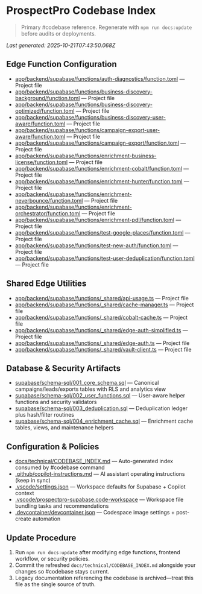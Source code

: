 # ProspectPro Codebase Index

> Primary #codebase reference. Regenerate with `npm run docs:update` before audits or deployments.

_Last generated: 2025-10-21T07:43:50.068Z_

## Edge Function Configuration

- [app/backend/supabase/functions/auth-diagnostics/function.toml](app/backend/supabase/functions/auth-diagnostics/function.toml) — Project file
- [app/backend/supabase/functions/business-discovery-background/function.toml](app/backend/supabase/functions/business-discovery-background/function.toml) — Project file
- [app/backend/supabase/functions/business-discovery-optimized/function.toml](app/backend/supabase/functions/business-discovery-optimized/function.toml) — Project file
- [app/backend/supabase/functions/business-discovery-user-aware/function.toml](app/backend/supabase/functions/business-discovery-user-aware/function.toml) — Project file
- [app/backend/supabase/functions/campaign-export-user-aware/function.toml](app/backend/supabase/functions/campaign-export-user-aware/function.toml) — Project file
- [app/backend/supabase/functions/campaign-export/function.toml](app/backend/supabase/functions/campaign-export/function.toml) — Project file
- [app/backend/supabase/functions/enrichment-business-license/function.toml](app/backend/supabase/functions/enrichment-business-license/function.toml) — Project file
- [app/backend/supabase/functions/enrichment-cobalt/function.toml](app/backend/supabase/functions/enrichment-cobalt/function.toml) — Project file
- [app/backend/supabase/functions/enrichment-hunter/function.toml](app/backend/supabase/functions/enrichment-hunter/function.toml) — Project file
- [app/backend/supabase/functions/enrichment-neverbounce/function.toml](app/backend/supabase/functions/enrichment-neverbounce/function.toml) — Project file
- [app/backend/supabase/functions/enrichment-orchestrator/function.toml](app/backend/supabase/functions/enrichment-orchestrator/function.toml) — Project file
- [app/backend/supabase/functions/enrichment-pdl/function.toml](app/backend/supabase/functions/enrichment-pdl/function.toml) — Project file
- [app/backend/supabase/functions/test-google-places/function.toml](app/backend/supabase/functions/test-google-places/function.toml) — Project file
- [app/backend/supabase/functions/test-new-auth/function.toml](app/backend/supabase/functions/test-new-auth/function.toml) — Project file
- [app/backend/supabase/functions/test-user-deduplication/function.toml](app/backend/supabase/functions/test-user-deduplication/function.toml) — Project file

## Shared Edge Utilities

- [app/backend/supabase/functions/_shared/api-usage.ts](app/backend/supabase/functions/_shared/api-usage.ts) — Project file
- [app/backend/supabase/functions/_shared/cache-manager.ts](app/backend/supabase/functions/_shared/cache-manager.ts) — Project file
- [app/backend/supabase/functions/_shared/cobalt-cache.ts](app/backend/supabase/functions/_shared/cobalt-cache.ts) — Project file
- [app/backend/supabase/functions/_shared/edge-auth-simplified.ts](app/backend/supabase/functions/_shared/edge-auth-simplified.ts) — Project file
- [app/backend/supabase/functions/_shared/edge-auth.ts](app/backend/supabase/functions/_shared/edge-auth.ts) — Project file
- [app/backend/supabase/functions/_shared/vault-client.ts](app/backend/supabase/functions/_shared/vault-client.ts) — Project file

## Database & Security Artifacts

- [supabase/schema-sql/001_core_schema.sql](supabase/schema-sql/001_core_schema.sql) — Canonical campaigns/leads/exports tables with RLS and analytics view
- [supabase/schema-sql/002_user_functions.sql](supabase/schema-sql/002_user_functions.sql) — User-aware helper functions and security validators
- [supabase/schema-sql/003_deduplication.sql](supabase/schema-sql/003_deduplication.sql) — Deduplication ledger plus hash/filter routines
- [supabase/schema-sql/004_enrichment_cache.sql](supabase/schema-sql/004_enrichment_cache.sql) — Enrichment cache tables, views, and maintenance helpers

## Configuration & Policies

- [docs/technical/CODEBASE_INDEX.md](docs/technical/CODEBASE_INDEX.md) — Auto-generated index consumed by #codebase command
- [.github/copilot-instructions.md](.github/copilot-instructions.md) — AI assistant operating instructions (keep in sync)
- [.vscode/settings.json](.vscode/settings.json) — Workspace defaults for Supabase + Copilot context
- [.vscode/prospectpro-supabase.code-workspace](.vscode/prospectpro-supabase.code-workspace) — Workspace file bundling tasks and recommendations
- [.devcontainer/devcontainer.json](.devcontainer/devcontainer.json) — Codespace image settings + post-create automation

## Update Procedure

1. Run `npm run docs:update` after modifying edge functions, frontend workflow, or security policies.
2. Commit the refreshed `docs/technical/CODEBASE_INDEX.md` alongside your changes so #codebase stays current.
3. Legacy documentation referencing the codebase is archived—treat this file as the single source of truth.
